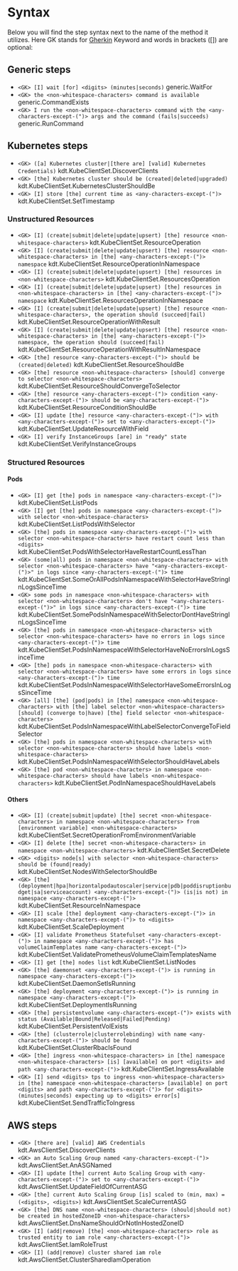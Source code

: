 # Syntax
Below you will find the step syntax next to the name of the method it utilizes. Here GK stands for [Gherkin](https://cucumber.io/docs/gherkin/reference/#keywords) Keyword and words in brackets ([]) are optional:

## Generic steps
- `<GK> [I] wait [for] <digits> (minutes|seconds)` generic.WaitFor
- `<GK> the <non-whitespace-characters> command is available` generic.CommandExists
- `<GK> I run the <non-whitespace-characters> command with the <any-characters-except-(")> args and the command (fails|succeeds)` generic.RunCommand

## Kubernetes steps
- `<GK> ([a] Kubernetes cluster|[there are] [valid] Kubernetes Credentials)` kdt.KubeClientSet.DiscoverClients
- `<GK> [the] Kubernetes cluster should be (created|deleted|upgraded)` kdt.KubeClientSet.KubernetesClusterShouldBe
- `<GK> [I] store [the] current time as <any-characters-except-(")>` kdt.KubeClientSet.SetTimestamp

### Unstructured Resources
- `<GK> [I] (create|submit|delete|update|upsert) [the] resource <non-whitespace-characters>` kdt.KubeClientSet.ResourceOperation
- `<GK> [I] (create|submit|delete|update|upsert) [the] resource <non-whitespace-characters> in [the] <any-characters-except-(")> namespace` kdt.KubeClientSet.ResourceOperationInNamespace
- `<GK> [I] (create|submit|delete|update|upsert) [the] resources in <non-whitespace-characters>` kdt.KubeClientSet.ResourcesOperation
- `<GK> [I] (create|submit|delete|update|upsert) [the] resources in <non-whitespace-characters> in [the] <any-characters-except-(")> namespace` kdt.KubeClientSet.ResourcesOperationInNamespace
- `<GK> [I] (create|submit|delete|update|upsert) [the] resource <non-whitespace-characters>, the operation should (succeed|fail)` kdt.KubeClientSet.ResourceOperationWithResult
- `<GK> [I] (create|submit|delete|update|upsert) [the] resource <non-whitespace-characters> in [the] <any-characters-except-(")> namespace, the operation should (succeed|fail)` kdt.KubeClientSet.ResourceOperationWithResultInNamespace
- `<GK> [the] resource <any-characters-except-(")> should be (created|deleted)` kdt.KubeClientSet.ResourceShouldBe
- `<GK> [the] resource <non-whitespace-characters> [should] converge to selector <non-whitespace-characters>` kdt.KubeClientSet.ResourceShouldConvergeToSelector
- `<GK> [the] resource <any-characters-except-(")> condition <any-characters-except-(")> should be <any-characters-except-(")>` kdt.KubeClientSet.ResourceConditionShouldBe
- `<GK> [I] update [the] resource <any-characters-except-(")> with <any-characters-except-(")> set to <any-characters-except-(")>` kdt.KubeClientSet.UpdateResourceWithField
- `<GK> [I] verify InstanceGroups [are] in "ready" state` kdt.KubeClientSet.VerifyInstanceGroups

### Structured Resources

#### Pods
- `<GK> [I] get [the] pods in namespace <any-characters-except-(")>` kdt.KubeClientSet.ListPods
- `<GK> [I] get [the] pods in namespace <any-characters-except-(")> with selector <non-whitespace-characters>` kdt.KubeClientSet.ListPodsWithSelector
- `<GK> [the] pods in namespace <any-characters-except-(")> with selector <non-whitespace-characters> have restart count less than <digits>` kdt.KubeClientSet.PodsWithSelectorHaveRestartCountLessThan
- `<GK> (some|all) pods in namespace <non-whitespace-characters> with selector <non-whitespace-characters> have "<any-characters-except-(")>" in logs since <any-characters-except-(")> time` kdt.KubeClientSet.SomeOrAllPodsInNamespaceWithSelectorHaveStringInLogsSinceTime
- `<GK> some pods in namespace <non-whitespace-characters> with selector <non-whitespace-characters> don't have "<any-characters-except-(")>" in logs since <any-characters-except-(")> time` kdt.KubeClientSet.SomePodsInNamespaceWithSelectorDontHaveStringInLogsSinceTime
- `<GK> [the] pods in namespace <non-whitespace-characters> with selector <non-whitespace-characters> have no errors in logs since <any-characters-except-(")> time` kdt.KubeClientSet.PodsInNamespaceWithSelectorHaveNoErrorsInLogsSinceTime
- `<GK> [the] pods in namespace <non-whitespace-characters> with selector <non-whitespace-characters> have some errors in logs since <any-characters-except-(")> time` kdt.KubeClientSet.PodsInNamespaceWithSelectorHaveSomeErrorsInLogsSinceTime
- `<GK> [all] [the] (pod|pods) in [the] namespace <non-whitespace-characters> with [the] label selector <non-whitespace-characters> [should] (converge to|have) [the] field selector <non-whitespace-characters>` kdt.KubeClientSet.PodsInNamespaceWithLabelSelectorConvergeToFieldSelector
- `<GK> [the] pods in namespace <non-whitespace-characters> with selector <non-whitespace-characters> should have labels <non-whitespace-characters>` kdt.KubeClientSet.PodsInNamespaceWithSelectorShouldHaveLabels
- `<GK> [the] pod <non-whitespace-characters> in namespace <non-whitespace-characters> should have labels <non-whitespace-characters>` kdt.KubeClientSet.PodInNamespaceShouldHaveLabels

#### Others
- `<GK> [I] (create|submit|update) [the] secret <non-whitespace-characters> in namespace <non-whitespace-characters> from [environment variable] <non-whitespace-characters>` kdt.KubeClientSet.SecretOperationFromEnvironmentVariable
- `<GK> [I] delete [the] secret <non-whitespace-characters> in namespace <non-whitespace-characters>` kdt.KubeClientSet.SecretDelete
- `<GK> <digits> node[s] with selector <non-whitespace-characters> should be (found|ready)` kdt.KubeClientSet.NodesWithSelectorShouldBe
- `<GK> [the] (deployment|hpa|horizontalpodautoscaler|service|pdb|poddisruptionbudget|sa|serviceaccount) <any-characters-except-(")> (is|is not) in namespace <any-characters-except-(")>` kdt.KubeClientSet.ResourceInNamespace
- `<GK> [I] scale [the] deployment <any-characters-except-(")> in namespace <any-characters-except-(")> to <digits>` kdt.KubeClientSet.ScaleDeployment
- `<GK> [I] validate Prometheus Statefulset <any-characters-except-(")> in namespace <any-characters-except-(")> has volumeClaimTemplates name <any-characters-except-(")>` kdt.KubeClientSet.ValidatePrometheusVolumeClaimTemplatesName
- `<GK> [I] get [the] nodes list` kdt.KubeClientSet.ListNodes
- `<GK> [the] daemonset <any-characters-except-(")> is running in namespace <any-characters-except-(")>` kdt.KubeClientSet.DaemonSetIsRunning
- `<GK> [the] deployment <any-characters-except-(")> is running in namespace <any-characters-except-(")>` kdt.KubeClientSet.DeploymentIsRunning
- `<GK> [the] persistentvolume <any-characters-except-(")> exists with status (Available|Bound|Released|Failed|Pending)` kdt.KubeClientSet.PersistentVolExists
- `<GK> [the] (clusterrole|clusterrolebinding) with name <any-characters-except-(")> should be found` kdt.KubeClientSet.ClusterRbacIsFound
- `<GK> [the] ingress <non-whitespace-characters> in [the] namespace <non-whitespace-characters> [is] [available] on port <digits> and path <any-characters-except-(")>` kdt.KubeClientSet.IngressAvailable
- `<GK> [I] send <digits> tps to ingress <non-whitespace-characters> in [the] namespace <non-whitespace-characters> [available] on port <digits> and path <any-characters-except-(")> for <digits> (minutes|seconds) expecting up to <digits> error[s]` kdt.KubeClientSet.SendTrafficToIngress

## AWS steps
- `<GK> [there are] [valid] AWS Credentials` kdt.AwsClientSet.DiscoverClients
- `<GK> an Auto Scaling Group named <any-characters-except-(")>` kdt.AwsClientSet.AnASGNamed
- `<GK> [I] update [the] current Auto Scaling Group with <any-characters-except-(")> set to <any-characters-except-(")>` kdt.AwsClientSet.UpdateFieldOfCurrentASG
- `<GK> [the] current Auto Scaling Group [is] scaled to (min, max) = (<digits>, <digits>)` kdt.AwsClientSet.ScaleCurrentASG
- `<GK> [the] DNS name <non-whitespace-characters> (should|should not) be created in hostedZoneID <non-whitespace-characters>` kdt.AwsClientSet.DnsNameShouldOrNotInHostedZoneID
- `<GK> [I] (add|remove) [the] <non-whitespace-characters> role as trusted entity to iam role <any-characters-except-(")>` kdt.AwsClientSet.IamRoleTrust
- `<GK> [I] (add|remove) cluster shared iam role` kdt.AwsClientSet.ClusterSharedIamOperation
